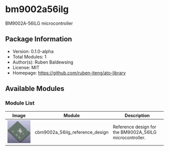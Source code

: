 # bm9002a56ilg

BM9002A-56ILG microcontroller

## Package Information

- Version: 0.1.0-alpha
- Total Modules: 1
- Author(s): Ruben Baldewsing
- License: MIT
- Homepage: https://github.com/ruben-iteng/ato-library

## Available Modules

### Module List

| Image | Module | Description |
|-------|--------|-------------|
|<img src="https://github.com/ruben-iteng/ato-library/raw/main/packages/bm9002a56ilg/assets/cbm9002a_56ilg_reference_design.png" alt="cbm9002a_56ilg_reference_design" width="250"/>| cbm9002a_56ilg_reference_design | Reference design for the BM9002A_56ILG microcontroller. |
